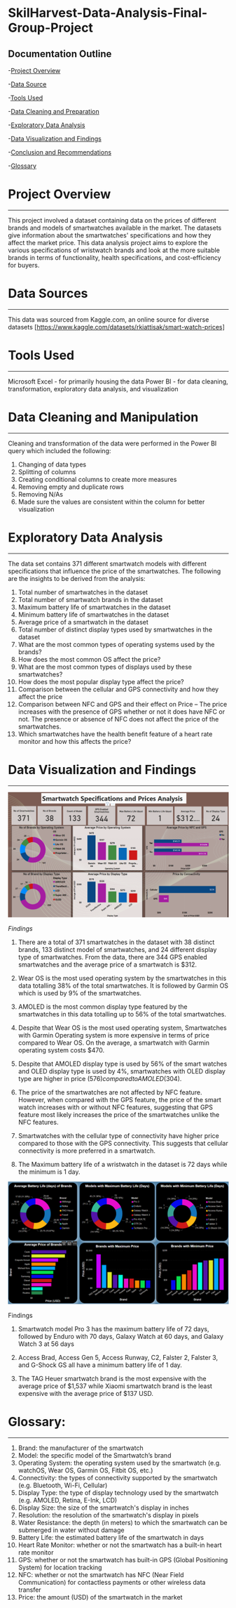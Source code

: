 # SkilHarvest-Data-Analysis-Final-Group-Project

**Documentation Outline**
---

-[Project Overview](#project-overview)

-[Data Source](#data-source)

-[Tools Used](#tools-used)

-[Data Cleaning and Preparation](#data-cleaning-and-preparation)

-[Exploratory Data Analysis](#exploratory-data-analysis)

-[Data Visualization and Findings](#data-visualization-and-findings)

-[Conclusion and Recommendations](#conclusion-and-recommendations)

-[Glossary](#glossary)

# Project Overview
---

This project involved a dataset containing data on the prices of different brands and models of smartwatches available in the market. The datasets give information about the smartwatches' specifications and how they affect the market price. This data analysis project aims to explore the various specifications of wristwatch brands and look at the more suitable brands in terms of functionality, health specifications, and cost-efficiency for buyers.

# Data Sources
---
This data was sourced from Kaggle.com, an online source for diverse datasets [https://www.kaggle.com/datasets/rkiattisak/smart-watch-prices]

# Tools Used
--- 
Microsoft Excel - for primarily housing the data
Power BI - for data cleaning, transformation, exploratory data analysis, and visualization

# Data Cleaning and Manipulation
---
Cleaning and transformation of the data were performed in the Power BI query which included the following:

1. Changing of data types
2. Splitting of columns
3. Creating conditional columns to create more measures
4. Removing empty and duplicate rows
5. Removing N/As
7. Made sure the values are consistent within the column for better visualization

# Exploratory Data Analysis
---

The data set contains 371 different smartwatch models with different specifications that influence the price of the smartwatches. The following are the insights to be derived from the analysis:

1.	Total number of smartwatches in the dataset
2.	Total number of smartwatch brands in the dataset
3.	Maximum battery life of smartwatches in the dataset
4.	Minimum battery life of smartwatches in the dataset
5.	Average price of a smartwatch in the dataset
6.	Total number of distinct display types used by smartwatches in the dataset
7.	What are the most common types of operating systems used by the brands?
8.	How does the most common OS affect the price?
9.	What are the most common types of displays used by these smartwatches?
10.	How does the most popular display type affect the price?
11.	Comparison between the cellular and GPS connectivity and how they affect the price
12.	Comparison between NFC and GPS and their effect on Price – The price increases with the presence of GPS whether or not it does have NFC or not. The presence or absence of NFC does not affect the price of the smartwatches.
13.	Which smartwatches have the health benefit feature of a heart rate monitor and how this affects the price?

# Data Visualization and Findings
---

![](GroupProjectViz1.png)

*Findings*
1. There are a total of 371 smartwatches in the dataset with 38 distinct brands, 133 distinct model of smartwatches, and 24 different display type of smartwatches. From the data, there are 344 GPS enabled smartwatches and the average price of a smartwatch is $312.

2. Wear OS is the most used operating system by the smartwatches in this data totalling 38% of the total smartwatches. It is followed by Garmin OS which is used by 9% of the smartwatches.

3. AMOLED is the most common display type featured by the smartwatches in this data totalling up to 56% of the total smartwatches.

4. Despite that Wear OS is the most used operating system, Smartwatches with Garmin Operating system is more expensive in terms of price compared to Wear OS. On the average, a smartwatch with Garmin operating system costs $470.

5. Despite that AMOLED display type is used by 56% of the smart watches and OLED display type is used by 4%, smartwatches with OLED display type are higher in price ($576) compared to AMOLED ($304).

6. The price of the smartwatches are not affected by NFC feature. However, when compared with the GPS feature, the price of the smart watch increases with or without NFC features, suggesting that GPS feature most likely increases the price of the smartwatches unlike the NFC features.

7. Smartwatches with the cellular type of connectivity have higher price compared to those with the GPS connectivity. This suggests that cellular connectivity is more preferred in a smartwatch.

8. The Maximum battery life of a wristwatch in the dataset is 72 days while the minimum is 1 day.


![](GroupProjectViz2.png)

Findings
1. Smartwatch model Pro 3 has the maximum battery life of 72 days, followed by Enduro with 70 days, Galaxy Watch at 60 days, and Galaxy Watch 3 at 56 days

2. Access Brad, Access Gen 5, Access Runway, C2, Falster 2, Falster 3, and G-Shock GS all have a minimum battery life of 1 day.

3. The TAG Heuer smartwatch brand is the most expensive with the average price of $1,537 while Xiaomi smartwatch brand is the least expensive with the average price of $137 USD.

# Glossary:
---

1. Brand: the manufacturer of the smartwatch
2. Model: the specific model of the Smartwatch’s brand
3. Operating System: the operating system used by the smartwatch (e.g. watchOS, Wear OS, Garmin OS, Fitbit OS, etc.)
4. Connectivity: the types of connectivity supported by the smartwatch (e.g. Bluetooth, Wi-Fi, Cellular)
5. Display Type: the type of display technology used by the smartwatch (e.g. AMOLED, Retina, E-Ink, LCD)
6. Display Size: the size of the smartwatch's display in inches
7. Resolution: the resolution of the smartwatch's display in pixels
8. Water Resistance: the depth (in meters) to which the smartwatch can be submerged in water without damage
9. Battery Life: the estimated battery life of the smartwatch in days
10. Heart Rate Monitor: whether or not the smartwatch has a built-in heart rate monitor
11. GPS: whether or not the smartwatch has built-in GPS (Global Positioning System) for location tracking
12. NFC: whether or not the smartwatch has NFC (Near Field Communication) for contactless payments or other wireless data transfer
13. Price: the amount (USD) of the smartwatch in the market
